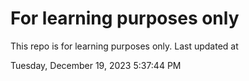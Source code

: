 # For learning purposes only
This repo is for learning purposes only.
Last updated at

Tuesday, December 19, 2023 5:37:44 PM

